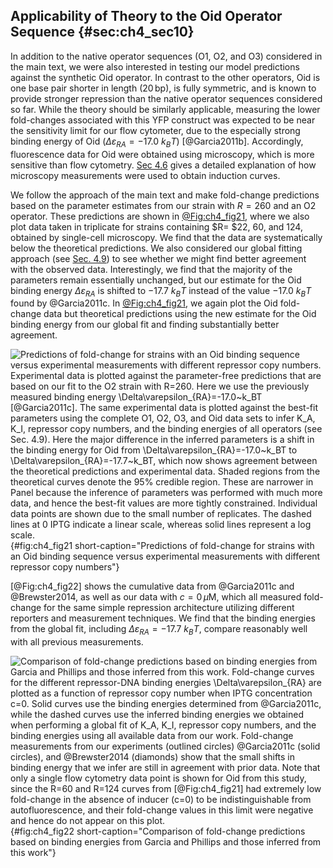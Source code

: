 ## Applicability of Theory to the Oid Operator Sequence {#sec:ch4_sec10}

In addition to the native operator sequences (O1, O2, and O3) considered in the
main text, we were also interested in testing our model predictions against the
synthetic Oid operator. In contrast to the other operators, Oid is one base pair
shorter in length ($20\,\text{bp}$), is fully symmetric, and is known to provide
stronger repression than the native operator sequences considered so far. While
the theory should be similarly applicable, measuring the lower fold-changes
associated with this YFP construct was expected to be near the sensitivity limit
for our flow cytometer, due to the especially strong binding energy of Oid
($\Delta \varepsilon_{RA}=-17.0 ~k_BT$) [@Garcia2011b]. Accordingly,
fluorescence data for Oid were obtained using microscopy, which is more
sensitive than flow cytometry. [Sec 4.6](#sec:ch4_sec06) gives a detailed
explanation of how microscopy measurements were used to obtain induction curves.

We follow the approach of the main text and make fold-change predictions based
on the parameter estimates from our strain with $R=260$ and an O2 operator.
These predictions are shown in [@Fig:ch4_fig21](A), where we also plot data
taken in triplicate for strains containing $R= $22, 60, and 124, obtained by
single-cell microscopy. We find that the data are systematically below the
theoretical predictions. We also considered our global fitting approach (see
[Sec. 4.9](#sec:ch4_sec09)) to see whether we might find better agreement with
the observed data. Interestingly, we find that the majority of the parameters
remain essentially unchanged, but our estimate for the Oid binding energy
$\Delta \varepsilon_{RA}$ is shifted to $-17.7~k_BT$ instead of the value
$-17.0~k_BT$ found by @Garcia2011c. In [@Fig:ch4_fig21](B), we again plot the
Oid fold-change data but theoretical predictions using the new estimate for
the Oid binding energy from our global fit and finding substantially better
agreement.

![**Predictions of fold-change for strains with an Oid binding sequence versus
experimental measurements with different repressor copy numbers.** Experimental
data is plotted against the parameter-free predictions that are based on our fit
to the O2 strain with $R=260$. Here we use the previously measured binding
energy $\Delta\varepsilon_{RA}=-17.0~k_BT$ [@Garcia2011c]. The same experimental
data is plotted against the best-fit parameters using the complete O1, O2, O3,
and Oid data sets to infer $K_A$, $K_I$, repressor copy numbers, and the binding
energies of all operators (see [Sec. 4.9](#sec:ch4_sec09)). Here the major
difference in the inferred parameters is a shift in the binding energy for Oid
from $\Delta\varepsilon_{RA}=-17.0~k_BT$ to $\Delta\varepsilon_{RA}=-17.7~k_BT$,
which now shows agreement between the theoretical predictions and experimental
data. Shaded regions from the theoretical curves denote the 95% credible region.
These are narrower in Panel because the inference of parameters was performed
with much more data, and hence the best-fit values are more tightly constrained.
Individual data points are shown due to the small number of replicates. The
dashed lines at 0 IPTG indicate a linear scale, whereas solid lines represent a
log scale.](ch4_fig21){#fig:ch4_fig21 short-caption="Predictions of fold-change
for strains with an Oid binding sequence versus experimental measurements with
different repressor copy numbers"}

[@Fig:ch4_fig22] shows the cumulative data from @Garcia2011c and @Brewster2014,
as well as our data with $c=0 \, \mu \text{M}$, which all measured fold-change
for the same simple repression architecture utilizing different reporters and
measurement techniques. We find that the binding energies from the global fit,
including $\Delta \varepsilon_{RA}=-17.7~k_BT$, compare reasonably well with all
previous measurements.

![**Comparison of fold-change predictions based on binding energies from Garcia
and Phillips and those inferred from this work.** Fold-change curves for the
different repressor-DNA binding energies $\Delta\varepsilon_{RA}$ are plotted as
a function of repressor copy number when IPTG concentration $c=0$. Solid curves
use the binding energies determined from @Garcia2011c, while the dashed curves
use the inferred binding energies we obtained when performing a global fit of
$K_A$, $K_I$, repressor copy numbers, and the binding energies using all
available data from our work. Fold-change measurements from our experiments
(outlined circles) @Garcia2011c (solid circles), and @Brewster2014 (diamonds)
show that the small shifts in binding energy that we infer are still in
agreement with prior data. Note that only a single flow cytometry data point is
shown for Oid from this study, since the $R=60$ and $R=124$ curves from
[@Fig:ch4_fig21] had extremely low fold-change in the absence of inducer ($c=0$)
to be indistinguishable from autofluorescence, and their fold-change values in
this limit were negative and hence do not appear on this
plot.](ch4_fig22){#fig:ch4_fig22 short-caption="Comparison of fold-change
predictions based on binding energies from Garcia and Phillips and those
inferred from this work"}
